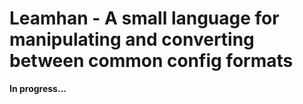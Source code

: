 # Leamhan - A small language for manipulating and converting between common config formats

**In progress...**
